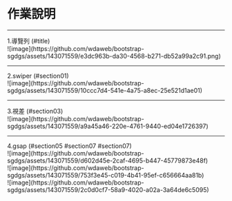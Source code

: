 <h1>作業說明</h1>
<hr>
1.導覽列 (#title)
<br>
![image](https://github.com/wdaweb/bootstrap-sgdgs/assets/143071559/e3dc963b-da30-4568-b271-db52a99a2c91.png)
<hr>
2.swiper (#section01)<br>
![image](https://github.com/wdaweb/bootstrap-sgdgs/assets/143071559/10ccc7d4-541e-4a75-a8ec-25e521d1ae01)
<hr>
3.視差 (#section03)<br>
![image](https://github.com/wdaweb/bootstrap-sgdgs/assets/143071559/a9a45a46-220e-4761-9440-ed04e1726397)
<hr>
4.gsap (#section05 #section07 #section07)<br>
![image](https://github.com/wdaweb/bootstrap-sgdgs/assets/143071559/d602d45e-2caf-4695-b447-45779873e48f)<br>
![image](https://github.com/wdaweb/bootstrap-sgdgs/assets/143071559/753f3e45-c019-4b41-95ef-c656664aa81b)<br>
![image](https://github.com/wdaweb/bootstrap-sgdgs/assets/143071559/2c0d0cf7-58a9-4020-a02a-3a64de6c5095)




